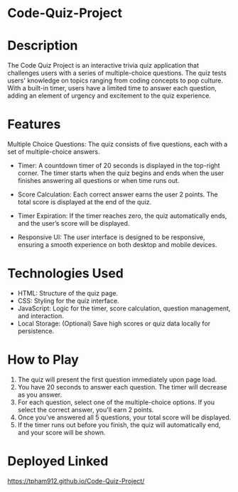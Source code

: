 # Code-Quiz-Project

# Description
The Code Quiz Project is an interactive trivia quiz application that challenges users with a series of multiple-choice questions. The quiz tests users' knowledge on topics ranging from coding concepts to pop culture. With a built-in timer, users have a limited time to answer each question, adding an element of urgency and excitement to the quiz experience.

# Features
Multiple Choice Questions: The quiz consists of five questions, each with a set of multiple-choice answers.

- Timer: A countdown timer of 20 seconds is displayed in the top-right corner. The timer starts when the quiz begins and ends when the user finishes answering all questions or when time runs out.

- Score Calculation: Each correct answer earns the user 2 points. The total score is displayed at the end of the quiz.

- Timer Expiration: If the timer reaches zero, the quiz automatically ends, and the user’s score will be displayed.

- Responsive UI: The user interface is designed to be responsive, ensuring a smooth experience on both desktop and mobile devices.

# Technologies Used
- HTML: Structure of the quiz page.
- CSS: Styling for the quiz interface.
- JavaScript: Logic for the timer, score calculation, question management, and interaction.
- Local Storage: (Optional) Save high scores or quiz data locally for persistence.


# How to Play
1. The quiz will present the first question immediately upon page load.
2. You have 20 seconds to answer each question. The timer will decrease as you answer.
3. For each question, select one of the multiple-choice options. If you select the correct answer, you'll earn 2 points.
4. Once you’ve answered all 5 questions, your total score will be displayed.
5. If the timer runs out before you finish, the quiz will automatically end, and your score will be shown.

# Deployed Linked 
https://tpham912.github.io/Code-Quiz-Project/